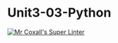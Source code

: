 # Unit3-03-Python
[![Mr Coxall's Super Linter](https://github.com/ICS3U-C-Programming-AlexKapajika/Unit3-03-Python/workflows/Mr%20Coxall's%20Super%20Linter/badge.svg)](https://github.com/ICS3U-C-Programming-AlexKapajika/Unit3-03-Python/actions/)
